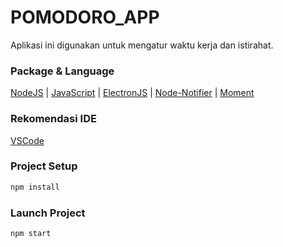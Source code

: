 # POMODORO_APP

Aplikasi ini digunakan untuk mengatur waktu kerja dan istirahat.

### Package & Language

[NodeJS](https://nodejs.org/en) | [JavaScript](https://www.javascript.com/) | [ElectronJS](https://www.electronjs.org/) | [Node-Notifier](https://www.npmjs.com/package/node-notifier) | [Moment](https://www.npmjs.com/package/moment)

### Rekomendasi IDE

[VSCode](https://code.visualstudio.com/)

### Project Setup

```sh
npm install
```

### Launch Project

```sh
npm start
```
